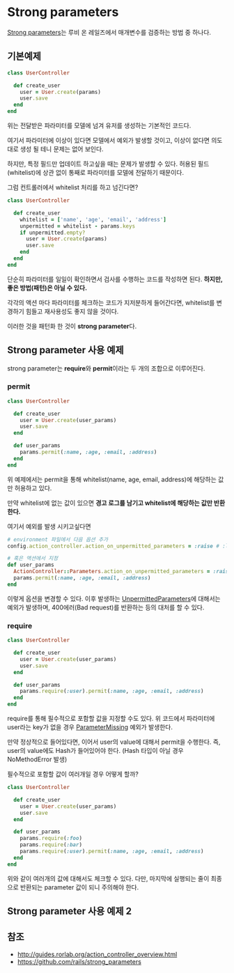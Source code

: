 # Strong parameters

[Strong parameters](http://api.rubyonrails.org/classes/ActionController/StrongParameters.html)는 루비 온 레일즈에서 매개변수를 검증하는 방법 중 하나다.

## 기본예제

```ruby
class UserController

  def create_user
    user = User.create(params)
    user.save
  end
end
```

위는 전달받은 파라미터를 모델에 넘겨 유저를 생성하는 기본적인 코드다.

여기서 파라미터에 이상이 있다면 모델에서 예외가 발생할 것이고, 이상이 없다면 의도대로 생성 될 테니 문제는 없어 보인다.

하지만, 특정 필드만 업데이트 하고싶을 때는 문제가 발생할 수 있다. 허용된 필드(whitelist)에 상관 없이 통째로 파라미터를 모델에 전달하기 때문이다.

그럼 컨트롤러에서 whitelist 처리를 하고 넘긴다면?

```ruby
class UserController

  def create_user
    whitelist = ['name', 'age', 'email', 'address']
    unpermitted = whitelist - params.keys
    if unpermitted.empty?
      user = User.create(params)
      user.save
    end
  end
end
```

단순히 파라미터를 일일이 확인하면서 검사를 수행하는 코드를 작성하면 된다. **하지만, 좋은 방법(패턴)은 아닐 수 있다.**

각각의 액션 마다 파라미터를 체크하는 코드가 지저분하게 들어간다면, whitelist를 변경하기 힘들고 재사용성도 좋지 않을 것이다.

이러한 것을 패턴화 한 것이 **strong parameter**다.

## Strong parameter 사용 예제

strong parameter는 **require**와 **permit**이라는 두 개의 조합으로 이루어진다.

### permit

```ruby
class UserController

  def create_user
    user = User.create(user_params)
    user.save
  end

  def user_params
    params.permit(:name, :age, :email, :address)
  end
end
```

위 예제에서는 permit을 통해 whitelist(name, age, email, address)에 해당하는 값만 허용하고 있다.

만약 whitelist에 없는 값이 있으면 **경고 로그를 남기고 whitelist에 해당하는 값만 반환한다.**

여기서 예외를 발생 시키고싶다면

```ruby
# environment 파일에서 다음 옵션 추가
config.action_controller.action_on_unpermitted_parameters = :raise # :log가 기본값

# 혹은 액션에서 지정
def user_params
  ActionController::Parameters.action_on_unpermitted_parameters = :raise
  params.permit(:name, :age, :email, :address)
end
```

이렇게 옵션을 변경할 수 있다. 이후 발생하는 [UnpermittedParameters](http://www.rubydoc.info/github/rails/rails/ActionController/UnpermittedParameters)에 대해서는 예외가 발생하며, 400에러(Bad request)를 반환하는 등의 대처를 할 수 있다.

### require

```ruby
class UserController

  def create_user
    user = User.create(user_params)
    user.save
  end

  def user_params
    params.require(:user).permit(:name, :age, :email, :address)
  end
end
```

require를 통해 필수적으로 포함할 값을 지정할 수도 있다. 위 코드에서 파라미터에 user라는 key가 없을 경우 [ParameterMissing](http://www.rubydoc.info/github/rails/rails/ActionController/ParameterMissing) 예외가 발생한다.

만약 정상적으로 들어있다면, 이어서 user의 value에 대해서 permit을 수행한다. 즉, user의 value에도 Hash가 들어있어야 한다. (Hash 타입이 아닐 경우 NoMethodError 발생)

필수적으로 포함할 값이 여러개일 경우 어떻게 할까?

```ruby
class UserController

  def create_user
    user = User.create(user_params)
    user.save
  end

  def user_params
    params.require(:foo)
    params.require(:bar)
    params.require(:user).permit(:name, :age, :email, :address)
  end
end
```

위와 같이 여러개의 값에 대해서도 체크할 수 있다. 다만, 마지막에 실행되는 줄이 최종으로 반환되는 parameter 값이 되니 주의해야 한다.

## Strong parameter 사용 예제 2

## 참조

- http://guides.rorlab.org/action_controller_overview.html
- https://github.com/rails/strong_parameters